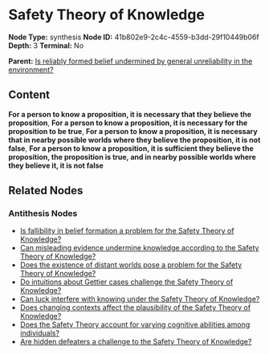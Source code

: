 # Safety Theory of Knowledge

**Node Type:** synthesis
**Node ID:** 41b802e9-2c4c-4559-b3dd-29f10449b06f
**Depth:** 3
**Terminal:** No

**Parent:** [Is reliably formed belief undermined by general unreliability in the environment?](is-reliably-formed-belief-undermined-by-general-unreliability-in-the-environment-antithesis-5a46e03a-ad5f-48a4-9073-7038f917524f.md)

## Content

**For a person to know a proposition, it is necessary that they believe the proposition**, **For a person to know a proposition, it is necessary for the proposition to be true**, **For a person to know a proposition, it is necessary that in nearby possible worlds where they believe the proposition, it is not false**, **For a person to know a proposition, it is sufficient they believe the proposition, the proposition is true, and in nearby possible worlds where they believe it, it is not false**

## Related Nodes

### Antithesis Nodes

- [Is fallibility in belief formation a problem for the Safety Theory of Knowledge?](is-fallibility-in-belief-formation-a-problem-for-the-safety-theory-of-knowledge-antithesis-5cf87741-9986-42bc-a827-765f53eae7ff.md)
- [Can misleading evidence undermine knowledge according to the Safety Theory of Knowledge?](can-misleading-evidence-undermine-knowledge-according-to-the-safety-theory-of-knowledge-antithesis-c9334493-40ba-47c9-b6e3-2062443d64f6.md)
- [Does the existence of distant worlds pose a problem for the Safety Theory of Knowledge?](does-the-existence-of-distant-worlds-pose-a-problem-for-the-safety-theory-of-knowledge-antithesis-09dcd0c0-4296-4f19-8f0b-c2ecc5e0f029.md)
- [Do intuitions about Gettier cases challenge the Safety Theory of Knowledge?](do-intuitions-about-gettier-cases-challenge-the-safety-theory-of-knowledge-antithesis-f579ce81-4fc1-4543-8cb2-c35bc9764cc2.md)
- [Can luck interfere with knowing under the Safety Theory of Knowledge?](can-luck-interfere-with-knowing-under-the-safety-theory-of-knowledge-antithesis-d2f49846-6db6-417d-b024-5881bf2d70ab.md)
- [Does changing contexts affect the plausibility of the Safety Theory of Knowledge?](does-changing-contexts-affect-the-plausibility-of-the-safety-theory-of-knowledge-antithesis-ef9798ec-1c96-4088-9f88-a06c4a387ba5.md)
- [Does the Safety Theory account for varying cognitive abilities among individuals?](does-the-safety-theory-account-for-varying-cognitive-abilities-among-individuals-antithesis-2e165ed5-9f7b-4aef-a1d8-369cd91bcc73.md)
- [Are hidden defeaters a challenge to the Safety Theory of Knowledge?](are-hidden-defeaters-a-challenge-to-the-safety-theory-of-knowledge-antithesis-5b238676-942f-4e48-bcb8-131ecda26f21.md)
